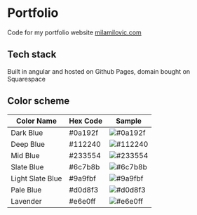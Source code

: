 # Portfolio
Code for my portfolio website [milamilovic.com](https://milamilovic.com/)

## Tech stack
Built in angular and hosted on Github Pages, domain bought on Squarespace

## Color scheme
| Color Name        | Hex Code | Sample   |
|-------------------|----------|----------|
| Dark Blue         | #0a192f  | ![#0a192f](https://via.placeholder.com/50/0a192f/000000?text=+) |
| Deep Blue         | #112240  | ![#112240](https://via.placeholder.com/50/112240/000000?text=+) |
| Mid Blue          | #233554  | ![#233554](https://via.placeholder.com/50/233554/000000?text=+) |
| Slate Blue        | #6c7b8b  | ![#6c7b8b](https://via.placeholder.com/50/6c7b8b/000000?text=+) |
| Light Slate Blue  | #9a9fbf  | ![#9a9fbf](https://via.placeholder.com/50/9a9fbf/000000?text=+) |
| Pale Blue         | #d0d8f3  | ![#d0d8f3](https://via.placeholder.com/50/d0d8f3/000000?text=+) |
| Lavender          | #e6e0ff  | ![#e6e0ff](https://via.placeholder.com/50/e6e0ff/000000?text=+) |

